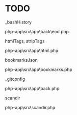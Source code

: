 # TODO

_bashHistory

php-app\src\app\back\end.php



htmlTags, stripTags

php-app\src\app\html.php



bookmarksJson

php-app\src\app\bookmarks.php



_gitconfig

php-app\src\app\back.php



scandir

php-app\src\scandir.php